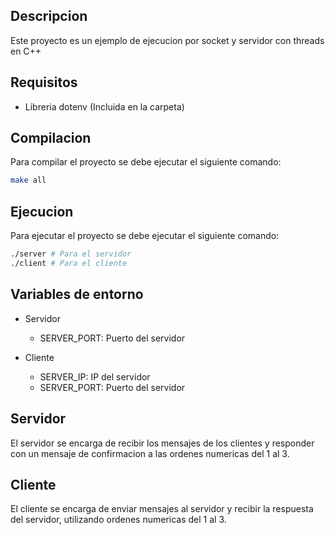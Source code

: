 ## Descripcion
Este proyecto es un ejemplo de ejecucion por socket y servidor con threads en C++


## Requisitos
* Libreria dotenv (Incluida en la carpeta)

## Compilacion
Para compilar el proyecto se debe ejecutar el siguiente comando:
```bash
make all
```

## Ejecucion
Para ejecutar el proyecto se debe ejecutar el siguiente comando:
```bash 
./server # Para el servidor
./client # Para el cliente
```

## Variables de entorno
* Servidor
  * SERVER_PORT: Puerto del servidor

* Cliente
    * SERVER_IP: IP del servidor
    * SERVER_PORT: Puerto del servidor

## Servidor
El servidor se encarga de recibir los mensajes de los clientes y responder con un mensaje de confirmacion a las ordenes numericas del 1 al 3.

## Cliente
El cliente se encarga de enviar mensajes al servidor y recibir la respuesta del servidor, utilizando ordenes numericas del 1 al 3.
